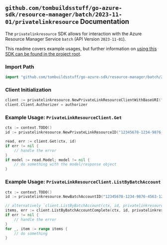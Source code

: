 
## `github.com/tombuildsstuff/go-azure-sdk/resource-manager/batch/2023-11-01/privatelinkresource` Documentation

The `privatelinkresource` SDK allows for interaction with the Azure Resource Manager Service `batch` (API Version `2023-11-01`).

This readme covers example usages, but further information on [using this SDK can be found in the project root](https://github.com/tombuildsstuff/go-azure-sdk/tree/main/docs).

### Import Path

```go
import "github.com/tombuildsstuff/go-azure-sdk/resource-manager/batch/2023-11-01/privatelinkresource"
```


### Client Initialization

```go
client := privatelinkresource.NewPrivateLinkResourceClientWithBaseURI("https://management.azure.com")
client.Client.Authorizer = authorizer
```


### Example Usage: `PrivateLinkResourceClient.Get`

```go
ctx := context.TODO()
id := privatelinkresource.NewPrivateLinkResourceID("12345678-1234-9876-4563-123456789012", "example-resource-group", "batchAccountValue", "privateLinkResourceValue")

read, err := client.Get(ctx, id)
if err != nil {
	// handle the error
}
if model := read.Model; model != nil {
	// do something with the model/response object
}
```


### Example Usage: `PrivateLinkResourceClient.ListByBatchAccount`

```go
ctx := context.TODO()
id := privatelinkresource.NewBatchAccountID("12345678-1234-9876-4563-123456789012", "example-resource-group", "batchAccountValue")

// alternatively `client.ListByBatchAccount(ctx, id, privatelinkresource.DefaultListByBatchAccountOperationOptions())` can be used to do batched pagination
items, err := client.ListByBatchAccountComplete(ctx, id, privatelinkresource.DefaultListByBatchAccountOperationOptions())
if err != nil {
	// handle the error
}
for _, item := range items {
	// do something
}
```
